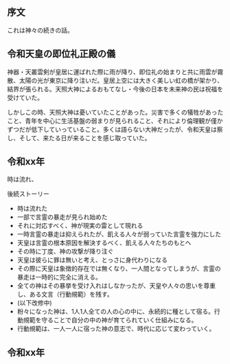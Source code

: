 ## 序文

これは神々の続きの話。


## 令和天皇の即位礼正殿の儀

神器・天叢雲剣が皇居に運ばれた際に雨が降り、即位礼の始まりと共に雨雲が霧散、太陽の光が東京に降り注いだ。皇居上空には大きく美しい虹の橋が架かり、結界が張られる。天照大神によるおもてなし・今後の日本を未来神の民は祝福を受けていた。

しかしこの時、天照大神は憂いていたことがあった。災害で多くの犠牲があったこと、青年を中心に生活基盤の弱まりが見られること、それにより倫理観が僅かずつだが低下していっていること。多くは語らない大神だったが、令和天皇は察し、そして、来たる日が来ることを感じ取っていた。

## 令和xx年

時は流れ、


後続ストーリー
* 時は流れた
* 一部で言霊の暴走が見られ始めた
* それに対応すべく、神が現実の雷として現れる
* 一時言霊の暴走は抑えられたが、飢える人々が弱っていた言霊を強力にした
* 天皇は言霊の根本原因を解決するべく、飢える人々たちのもとへ
* その時に丁度、神の攻撃が降り注ぐ
* 天皇は彼らに罪は無いと考え、とっさに身代わりになる
* その際に天皇は象徴的存在では無くなり、一人間となってしまうが、言霊の暴走は一時的に完全に消える。
* 全ての神はその暴挙を受け入れはしなかったが、天皇や人々の思いを尊重し、ある文言（行動規範）を残す。
* (以下改修中)
* 粉々になった神は、1人1人全ての人の心の中に、永続的に種として宿る。行動規範を守ることで自分の中の神が育てられていく仕組みになる。
* 行動規範は、一人一人に宿った神の意志で、時代に応じて変わっていく。

## 令和xx年
